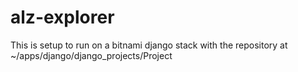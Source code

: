 # alz-explorer

This is setup to run on a bitnami django stack with the repository at ~/apps/django/django_projects/Project
